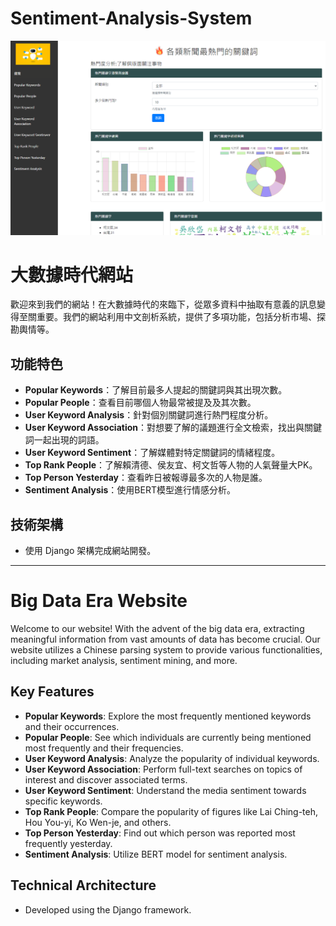 # Sentiment-Analysis-System

![image](https://github.com/IAMChris09/Sentiment-Analysis-System/blob/main/PictureOfSentimentAnalysisSystem_1.png)

# 大數據時代網站

歡迎來到我們的網站！在大數據時代的來臨下，從眾多資料中抽取有意義的訊息變得至關重要。我們的網站利用中文剖析系統，提供了多項功能，包括分析市場、探勘輿情等。

## 功能特色

- **Popular Keywords**：了解目前最多人提起的關鍵詞與其出現次數。
- **Popular People**：查看目前哪個人物最常被提及及其次數。
- **User Keyword Analysis**：針對個別關鍵詞進行熱門程度分析。
- **User Keyword Association**：對想要了解的議題進行全文檢索，找出與關鍵詞一起出現的詞語。
- **User Keyword Sentiment**：了解媒體對特定關鍵詞的情緒程度。
- **Top Rank People**：了解賴清德、侯友宜、柯文哲等人物的人氣聲量大PK。
- **Top Person Yesterday**：查看昨日被報導最多次的人物是誰。
- **Sentiment Analysis**：使用BERT模型進行情感分析。

## 技術架構

- 使用 Django 架構完成網站開發。

---

# Big Data Era Website

Welcome to our website! With the advent of the big data era, extracting meaningful information from vast amounts of data has become crucial. Our website utilizes a Chinese parsing system to provide various functionalities, including market analysis, sentiment mining, and more.

## Key Features

- **Popular Keywords**: Explore the most frequently mentioned keywords and their occurrences.
- **Popular People**: See which individuals are currently being mentioned most frequently and their frequencies.
- **User Keyword Analysis**: Analyze the popularity of individual keywords.
- **User Keyword Association**: Perform full-text searches on topics of interest and discover associated terms.
- **User Keyword Sentiment**: Understand the media sentiment towards specific keywords.
- **Top Rank People**: Compare the popularity of figures like Lai Ching-teh, Hou You-yi, Ko Wen-je, and others.
- **Top Person Yesterday**: Find out which person was reported most frequently yesterday.
- **Sentiment Analysis**: Utilize BERT model for sentiment analysis.

## Technical Architecture

- Developed using the Django framework.
